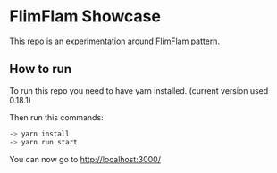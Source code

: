 # FlimFlam Showcase

This repo is an experimentation around [FlimFlam pattern](https://flimflamjs.github.io/#intro).

## How to run

To run this repo you need to have yarn installed. (current version used 0.18.1)

Then run this commands:

```bash
-> yarn install
-> yarn run start
```

You can now go to [http://localhost:3000/](http://localhost:3000/)
